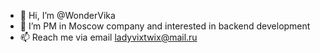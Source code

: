 - 👋 Hi, I’m @WonderVika
- 👀 I’m PM in Moscow company and interested in backend development
- 📫 Reach me via email ladyvixtwix@mail.ru

<!---
WonderVika/WonderVika is a ✨ special ✨ repository because its `README.md` (this file) appears on your GitHub profile.
You can click the Preview link to take a look at your changes.
--->
